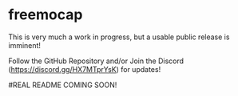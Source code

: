 # freemocap

This is very much a work in progress, but a usable public release is imminent!

Follow the GitHub Repository and/or Join the Discord (https://discord.gg/HX7MTprYsK) for updates!

#REAL README COMING SOON!
